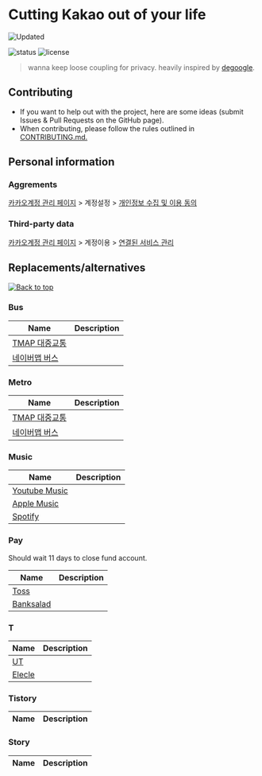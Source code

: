 # Cutting Kakao out of your life

[//]: # (NOTE: Please do NOT directly edit this file! Instead, edit)
[//]: # (either dekakao.yml or any Markdown file in the md/ directory)

![Updated](https://img.shields.io/static/v1?label=updated&message=2021-11-21T22:36:45.266+09:00&color=388E3C&style=flat-square)

![status](https://img.shields.io/badge/status-draft-yellow)
![license](https://img.shields.io/badge/license-unlicensed-green)

> wanna keep loose coupling for privacy. heavily inspired by [degoogle](https://github.com/tycrek/degoogle).

## Contributing

- If you want to help out with the project, here are some ideas (submit Issues & Pull Requests on the GitHub page).
- When contributing, please follow the rules outlined in [CONTRIBUTING.md.](./CONTRIBUTING.md)

## Personal information

### Aggrements

[카카오계정 관리 페이지](https://accounts.kakao.com/weblogin/account/info) > 계정설정 > [개인정보 수집 및 이용 동의](https://accounts.kakao.com/weblogin/account/setting)

### Third-party data

[카카오계정 관리 페이지](https://accounts.kakao.com/weblogin/account/info) > 계정이용 > [연결된 서비스 관리](https://accounts.kakao.com/weblogin/account/partner)


## Replacements/alternatives

[![Back to top](https://img.shields.io/badge/Back%20to%20top-lightgrey?style=flat-square)](#cutting-kakao-out-of-your-life)

### Bus

| Name | Description |
| ---- | ----------- |
|[TMAP 대중교통](http://www.tworld.co.kr/normal.do?serviceId=S_MSA_0017&viewId=V_PHOW7001&prodId=TW50000017)||
|[네이버맵 버스](https://m.map.naver.com/bus/index.naver)||


### Metro

| Name | Description |
| ---- | ----------- |
|[TMAP 대중교통](http://www.tworld.co.kr/normal.do?serviceId=S_MSA_0017&viewId=V_PHOW7001&prodId=TW50000017)||
|[네이버맵 버스](https://m.map.naver.com/bus/index.naver)||


### Music

| Name | Description |
| ---- | ----------- |
|[Youtube Music](https://music.youtube.com)||
|[Apple Music](https://www.apple.com/kr/apple-music/)||
|[Spotify](https://www.spotify.com/kr-ko/)||


### Pay

Should wait 11 days to close fund account.

| Name | Description |
| ---- | ----------- |
|[Toss](https://toss.im)||
|[Banksalad](https://www.banksalad.com)||


### T

| Name | Description |
| ---- | ----------- |
|[UT](https://www.ut.taxi/kr/ko/)||
|[Elecle](https://elecle.bike/service/)||


### Tistory

| Name | Description |
| ---- | ----------- |



### Story

| Name | Description |
| ---- | ----------- |



